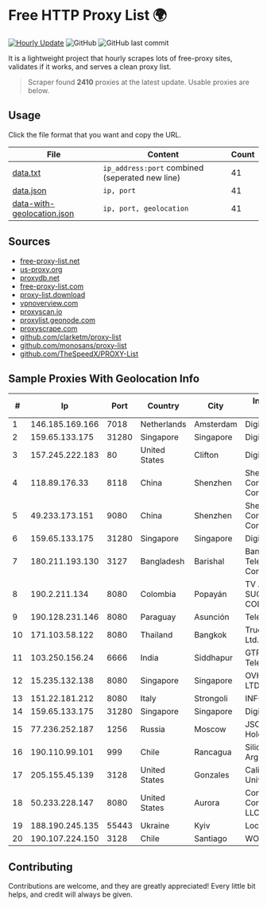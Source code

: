 
# Free HTTP Proxy List 🌍

[![Hourly Update](https://github.com/mertguvencli/http-proxy-list/actions/workflows/main.yml/badge.svg?branch=main)](https://github.com/mertguvencli/http-proxy-list/actions/workflows/main.yml)
![GitHub](https://img.shields.io/github/license/mertguvencli/http-proxy-list)
![GitHub last commit](https://img.shields.io/github/last-commit/mertguvencli/http-proxy-list)

It is a lightweight project that hourly scrapes lots of free-proxy sites, validates if it works, and serves a clean proxy list.


> Scraper found **2410** proxies at the latest update. Usable proxies are below.

## Usage

Click the file format that you want and copy the URL.


|File|Content|Count|
|----|-------|-----|
|[data.txt](https://raw.githubusercontent.com/mertguvencli/http-proxy-list/main/proxy-list/data.txt)|`ip_address:port` combined (seperated new line)|41|
|[data.json](https://raw.githubusercontent.com/mertguvencli/http-proxy-list/main/proxy-list/data.json)|`ip, port`|41|
|[data-with-geolocation.json](https://raw.githubusercontent.com/mertguvencli/http-proxy-list/main/proxy-list/data-with-geolocation.json)|`ip, port, geolocation`|41|

## Sources

* [free-proxy-list.net](https://free-proxy-list.net)
* [us-proxy.org](https://www.us-proxy.org)
* [proxydb.net](http://proxydb.net)
* [free-proxy-list.com](https://free-proxy-list.com/?page=&port=&type%5B%5D=http&type%5B%5D=https&up_time=0&search=Search)
* [proxy-list.download](https://www.proxy-list.download/HTTP)
* [vpnoverview.com](https://vpnoverview.com/privacy/anonymous-browsing/free-proxy-servers)
* [proxyscan.io](https://www.proxyscan.io)
* [proxylist.geonode.com](https://proxylist.geonode.com/api/proxy-list?limit=300&page=1&sort_by=lastChecked&sort_type=desc&protocols=http,https)
* [proxyscrape.com](https://api.proxyscrape.com/v2/?request=displayproxies&protocol=http&timeout=10000&country=all&ssl=all&anonymity=all)
* [github.com/clarketm/proxy-list](https://raw.githubusercontent.com/clarketm/proxy-list/master/proxy-list-raw.txt)
* [github.com/monosans/proxy-list](https://raw.githubusercontent.com/monosans/proxy-list/main/proxies/http.txt)
* [github.com/TheSpeedX/PROXY-List](https://raw.githubusercontent.com/TheSpeedX/PROXY-List/master/http.txt)


## Sample Proxies With Geolocation Info

|#|Ip|Port|Country|City|Internet Service Provider|
|-|--|----|-------|----|-------------------------|
|1|146.185.169.166|7018|Netherlands|Amsterdam|DigitalOcean, LLC|
|2|159.65.133.175|31280|Singapore|Singapore|DigitalOcean, LLC|
|3|157.245.222.183|80|United States|Clifton|DigitalOcean, LLC|
|4|118.89.176.33|8118|China|Shenzhen|Shenzhen Tencent Computer Systems Company Limited|
|5|49.233.173.151|9080|China|Shenzhen|Shenzhen Tencent Computer Systems Company Limited|
|6|159.65.133.175|31280|Singapore|Singapore|DigitalOcean, LLC|
|7|180.211.193.130|3127|Bangladesh|Barishal|Bangladesh Telecommunications Company Ltd.|
|8|190.2.211.134|8080|Colombia|Popayán|TV AZTECA SUCURSAL COLOMBIA|
|9|190.128.231.146|8080|Paraguay|Asunción|Telecel S.A.|
|10|171.103.58.122|8080|Thailand|Bangkok|True Internet Co., Ltd.|
|11|103.250.156.24|6666|India|Siddhapur|GTPL Sorath Telelink Pvt. Ltd|
|12|15.235.132.138|8080|Singapore|Singapore|OVH Singapore PTE. LTD|
|13|151.22.181.212|8080|Italy|Strongoli|INFOSTRADA|
|14|159.65.133.175|31280|Singapore|Singapore|DigitalOcean, LLC|
|15|77.236.252.187|1256|Russia|Moscow|JSC "ER-Telecom Holding"|
|16|190.110.99.101|999|Chile|Rancagua|Silica Networks Argentina S.A.|
|17|205.155.45.139|3128|United States|Gonzales|California State University Network|
|18|50.233.228.147|8080|United States|Aurora|Comcast Cable Communications, LLC|
|19|188.190.245.135|55443|Ukraine|Kyiv|LocalNet Ltd.|
|20|190.107.224.150|3128|Chile|Santiago|WOM S.A.|



## Contributing

Contributions are welcome, and they are greatly appreciated! Every
little bit helps, and credit will always be given.

